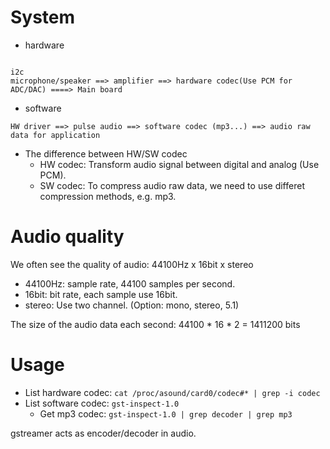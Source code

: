 # System

* hardware
```
                                                                          i2c
microphone/speaker ==> amplifier ==> hardware codec(Use PCM for ADC/DAC) ====> Main board
```

* software
```
HW driver ==> pulse audio ==> software codec (mp3...) ==> audio raw data for application
```

* The difference between HW/SW codec
  - HW codec: Transform audio signal between digital and analog (Use PCM).
  - SW codec: To compress audio raw data, we need to use differet compression methods, e.g. mp3.

# Audio quality

We often see the quality of audio: 44100Hz x 16bit x stereo

* 44100Hz: sample rate, 44100 samples per second.
* 16bit: bit rate, each sample use 16bit.
* stereo: Use two channel. (Option: mono, stereo, 5.1)

The size of the audio data each second: 44100 * 16 * 2 = 1411200 bits

# Usage

* List hardware codec: `cat /proc/asound/card0/codec#* | grep -i codec`
* List software codec: `gst-inspect-1.0`
  - Get mp3 codec: `gst-inspect-1.0 | grep decoder | grep mp3`

gstreamer acts as encoder/decoder in audio.